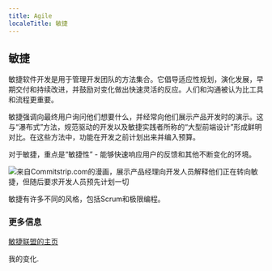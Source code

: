 ```yaml
---
title: Agile
localeTitle: 敏捷
---
```

## 敏捷

敏捷软件开发是用于管理开发团队的方法集合。它倡导适应性规划，演化发展，早期交付和持续改进，并鼓励对变化做出快速灵活的反应。人们和沟通被认为比工具和流程更重要。

敏捷强调向最终用户询问他们想要什么，并经常向他们展示产品开发时的演示。这与“瀑布式”方法，规范驱动的开发以及敏捷实践者所称的“大型前端设计”形成鲜明对比。在这些方法中，功能在开发之前计划出来并编入预算。

对于敏捷，重点是“敏捷性” - 能够快速响应用户的反馈和其他不断变化的环境。

![来自Commitstrip.com的漫画，展示产品经理向开发人员解释他们正在转向敏捷，但随后要求开发人员预先计划一切](https://www.commitstrip.com/wp-content/uploads/2017/01/Strip-Budegt-fixe-pour-projet-flexible-english650-final.jpg)

敏捷有许多不同的风格，包括Scrum和极限编程。

### 更多信息

[敏捷联盟的主页](https://www.agilealliance.org/)

我的变化.
